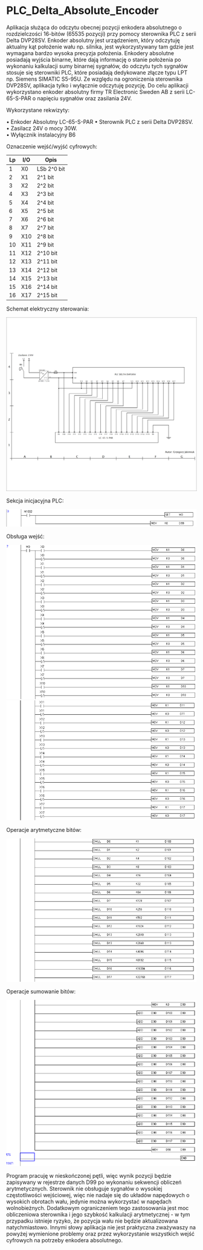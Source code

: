# PLC_Delta_Absolute_Encoder

Aplikacja służąca do odczytu obecnej pozycji enkodera absolutnego o rozdzielczości 16-bitów (65535 pozycji) przy pomocy sterownika PLC z serii Delta DVP28SV. Enkoder absolutny jest urządzeniem, który odczytuję aktualny kąt położenie wału np. silnika, jest wykorzystywany tam gdzie jest wymagana bardzo wysoka precyzja położenia. Enkodery absolutne posiadają wyjścia binarne, które dają informację o stanie położenia po wykonaniu kalkulacji sumy binarnej sygnałów, do odczytu tych sygnałów stosuje się sterowniki PLC, które posiadają dedykowane złącze typu LPT np. Siemens SIMATIC S5-95U. Ze względu na ogroniczenia sterownika DVP28SV, aplikacja tylko i wyłącznie odczytuję pozycję. Do celu aplikacji wykorzystano enkoder absolutny firmy TR Electronic Sweden AB z serii LC-65-S-PAR o napięciu sygnałów oraz zasilania 24V.

Wykorzystane rekwizyty:

•	Enkoder Absolutny LC-65-S-PAR
•	Sterownik PLC z serii Delta DVP28SV.<br />
•	Zasilacz 24V o mocy 30W.<br />
•	Wyłącznik instalacyjny B6<br />

Oznaczenie wejść/wyjść cyfrowych:

|Lp|	I/O|	Opis|
| --- | --- | --- |
|1|	X0|	LSb 2^0 bit|
|2|	X1|	2^1 bit|
|3|	X2|	2^2 bit|
|4|	X3|	2^3 bit|
|5|	X4|	2^4 bit|
|6|	X5|	2^5 bit|
|7|	X6|	2^6 bit|
|8|	X7|	2^7 bit|
|9|	X10|	2^8 bit|
|10|	X11|	2^9 bit|
|11|	X12|	2^10 bit|
|12|	X13|	2^11 bit|
|13|	X14|	2^12 bit|
|14|	X15|	2^13 bit|
|15|	X16|	2^14 bit|
|16|	X17|	2^15 bit|

Schemat elektryczny sterowania:

![main_img](img/Enkoder_abs.png)

Sekcja inicjacyjna PLC:

![PLC_init](img/img_0.PNG)

Obsługa wejść:

![PLC_input0](img/img_1.PNG)
![PLC_input1](img/img_2.PNG)

Operacje arytmetyczne bitów:

![PLC_bin](img/img_3.PNG)

Operacje sumowanie bitów:

![PLC_sum](img/img_4.PNG)

Program pracuję w nieskończonej pętli, więc wynik pozycji będzie zapisywany w rejestrze danych D99 po wykonaniu sekwencji obliczeń arytmetycznych. Sterownik nie obsługuje sygnałów o wysokiej częstotliwości wejściowej, więc nie nadaje się do układów napędowych o wysokich obrotach wału, jedynie można wykorzystać w napędach wolnobieżnych. Dodatkowym ograniczeniem tego zastosowania jest moc obliczeniowa sterownika i jego szybkość kalkulacji arytmetycznej - w tym przypadku istnieje ryzyko, że pozycja wału nie będzie aktualizowana natychmiastowo. Innymi słowy aplikacja nie jest praktyczna zważywaszy na powyżej wymienione problemy oraz przez wykorzystanie wszystkich wejść cyfrowych na potrzeby enkodera absolutnego.
